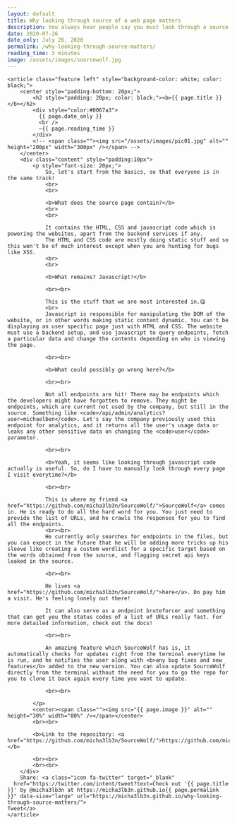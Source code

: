 ```yaml
---
layout: default
title: Why looking through source of a web page matters
description: You always hear people say you must look through a source of a web page when hunting for bugs. But don't know what to look for, you have landed on the right place!
date: 2020-07-26
date_only: July 26, 2020
permalink: /why-looking-through-source-matters/
reading_time: 3 minutes
image: /assets/images/sourcewolf.jpg
---
```


<head>
  <link rel="stylesheet" href="/assets/css/main1.css">
  <!-- Latest compiled and minified CSS -->
  <link rel="stylesheet" href="https://maxcdn.bootstrapcdn.com/bootstrap/4.4.1/css/bootstrap.min.css">

  <!-- jQuery library -->
  <script src="https://ajax.googleapis.com/ajax/libs/jquery/3.5.1/jquery.min.js"></script>

  <!-- Popper JS -->
  <script src="https://cdnjs.cloudflare.com/ajax/libs/popper.js/1.16.0/umd/popper.min.js"></script>

  <!-- Latest compiled JavaScript -->
  <script src="https://maxcdn.bootstrapcdn.com/bootstrap/4.4.1/js/bootstrap.min.js"></script>

  <title>{{ page.title }}</title>
</head>

<section id="one" class="wrapper style1">
  <div class="inner">
        
    <article class="feature left" style="background-color: white; color: black;">
        <center style="padding-bottom: 20px;">
            <h2 style="padding: 20px; color: black;"><b>{{ page.title }}</b></h2>
            <div style="color:#0067a3">
              {{ page.date_only }}
              <br />
              ~{{ page.reading_time }}
            </div>
            <!-- <span class=""><img src="/assets/images/pic01.jpg" alt="" height="200px" width="300px" /></span> -->
        </center>
        <div class="content" style="padding:10px">
            <p style="font-size: 20px;">
                So, let's start from the basics, so that everyone is in the same track! 
                <br>
                <br>

                <b>What does the source page contain?</b>
                <br>
                <br>

                It contains the HTML, CSS and javascript code which is powering the websites, apart from the backend services if any.
                The HTML and CSS code are mostly doing static stuff and so this won't be of much interest except when you are hunting for bugs like XSS.
                <br>
                <br>

                <b>What remains? Javascript!</b>

                <br><br>

                This is the stuff that we are most interested in.😋
                <br>
                Javascript is responsible for manipulating the DOM of the website, or in other words making static content dynamic. You can't be displaying an user specific page just with HTML and CSS. The website must use a backend setup, and use javascript to query endpoints, fetch a particular data and change the contents depending on who is viewing the page.

                <br><br>

                <b>What could possibly go wrong here?</b>

                <br><br>

                Not all endpoints are hit! There may be endpoints which the developers might have forgotten to remove. They might be endpoints, which are current not used by the company, but still in the source. Something like <code>/api/admin/analytics?user=michaelben</code>. Let's say the company previously used this endpoint for analytics, and it returns all the user's usage data or leaks any other sensitive data on changing the <code>user</code> parameter.

                <br><br>

                <b>Yeah, it seems like looking through javascript code actually is useful. So, do I have to manually look through every page I visit everytime?</b>

                <br><br>

                This is where my friend <a href="https://github.com/micha3lb3n/SourceWolf/">SourceWolf</a> comes in. He is ready to do all the hard word for you. You just need to provide the list of URLs, and he crawls the responses for you to find all the endpoints.
                <br><br>
                He currently only searches for endpoints in the files, but you can expect in the future that he will be adding more tricks up his sleeve like creating a custom wordlist for a specific target based on the words obtained from the source, and flagging secret api keys leaked in the source.

                <br><br>

                He lives <a href="https://github.com/micha3lb3n/SourceWolf/">here</a>. Do pay him a visit. He's feeling lonely out there!

                It can also serve as a endpoint bruteforcer and something that can get you the status codes of a list of URLs really fast. For more detailed information, check out the docs!

                <br><br>

                An amazing feature which SourceWolf has is, it automatically checks for updates right from the terminal everytime he is run, and he notifies the user along with <b>any bug fixes and new features</b> added to the new version. You can also update SourceWolf directly from the terminal without the need for you to go the repo for you to clone it back again every time you want to update.

                <br><br>

            </p>
            <center><span class=""><img src="{{ page.image }}" alt="" height="30%" width="80%" /></span></center>
            <br><br>

            <b>Link to the repository: <a href="https://github.com/micha3lb3n/SourceWolf/">https://github.com/micha3lb3n/SourceWolf/</a></b>

            <br><br>
            <br><br>
        </div>
        Share: <a class="icon fa-twitter" target="_blank"
      href="https://twitter.com/intent/tweet?text=Check out '{{ page.title }}' by @micha3lb3n at https://micha3lb3n.github.io{{ page.permalink }}" data-size="large" url="https://micha3lb3n.github.io/why-looking-through-source-matters/">
    Tweet</a>
    </article>

  </div>
</section>
